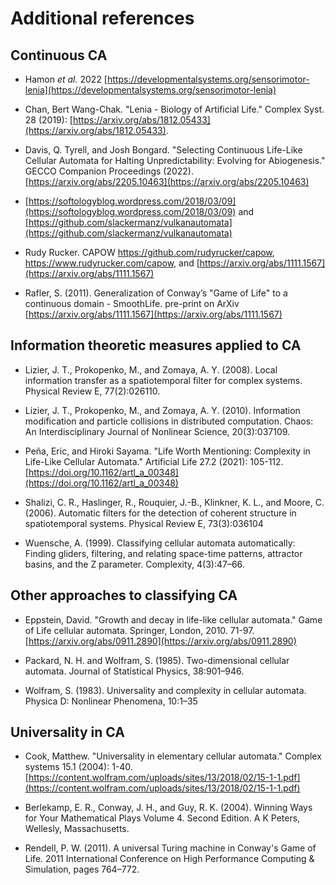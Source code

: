 # Additional references

## Continuous CA

* Hamon _et al._ 2022 [https://developmentalsystems.org/sensorimotor-lenia](https://developmentalsystems.org/sensorimotor-lenia)

* Chan, Bert Wang-Chak. "Lenia - Biology of Artificial Life." Complex Syst. 28 (2019): [https://arxiv.org/abs/1812.05433](https://arxiv.org/abs/1812.05433).

* Davis, Q. Tyrell, and Josh Bongard. "Selecting Continuous Life-Like Cellular Automata for Halting Unpredictability: Evolving for Abiogenesis." GECCO Companion Proceedings (2022). [https://arxiv.org/abs/2205.10463](https://arxiv.org/abs/2205.10463)

* [https://softologyblog.wordpress.com/2018/03/09](https://softologyblog.wordpress.com/2018/03/09) and [https://github.com/slackermanz/vulkanautomata](https://github.com/slackermanz/vulkanautomata)

* Rudy Rucker. CAPOW https://github.com/rudyrucker/capow, https://www.rudyrucker.com/capow, and [https://arxiv.org/abs/1111.1567](https://arxiv.org/abs/1111.1567)

* Rafler, S. (2011). Generalization of Conway’s "Game of Life" to a continuous domain - SmoothLife. pre-print on ArXiv [https://arxiv.org/abs/1111.1567](https://arxiv.org/abs/1111.1567)

## Information theoretic measures applied to CA

* Lizier, J. T., Prokopenko, M., and Zomaya, A. Y. (2008). Local information transfer as a spatiotemporal filter for complex systems. Physical Review E, 77(2):026110.

* Lizier, J. T., Prokopenko, M., and Zomaya, A. Y. (2010). Information modification and particle collisions in distributed computation. Chaos: An Interdisciplinary Journal of Nonlinear
Science, 20(3):037109.

* Peña, Eric, and Hiroki Sayama. "Life Worth Mentioning: Complexity in Life-Like Cellular Automata." Artificial Life 27.2 (2021): 105-112. [https://doi.org/10.1162/artl_a_00348](https://doi.org/10.1162/artl_a_00348)

* Shalizi, C. R., Haslinger, R., Rouquier, J.-B., Klinkner, K. L., and Moore, C. (2006). Automatic filters for the detection of coherent structure in spatiotemporal systems. Physical Review
E, 73(3):036104
 
* Wuensche, A. (1999). Classifying cellular automata automatically: Finding gliders, filtering, and relating space-time patterns, attractor basins, and the Z parameter. Complexity, 4(3):47–66.


## Other approaches to classifying CA

* Eppstein, David. "Growth and decay in life-like cellular automata." Game of Life cellular automata. Springer, London, 2010. 71-97. [https://arxiv.org/abs/0911.2890](https://arxiv.org/abs/0911.2890)

* Packard, N. H. and Wolfram, S. (1985). Two-dimensional cellular automata. Journal of Statistical Physics, 38:901–946.

* Wolfram, S. (1983). Universality and complexity in cellular automata. Physica D: Nonlinear Phenomena, 10:1–35

## Universality in CA

* Cook, Matthew. "Universality in elementary cellular automata." Complex systems 15.1 (2004): 1-40. [https://content.wolfram.com/uploads/sites/13/2018/02/15-1-1.pdf](https://content.wolfram.com/uploads/sites/13/2018/02/15-1-1.pdf)

* Berlekamp, E. R., Conway, J. H., and Guy, R. K. (2004). Winning Ways for Your Mathematical Plays Volume 4. Second Edition. A K Peters, Wellesly, Massachusetts.

* Rendell, P. W. (2011). A universal Turing machine in Conway's Game of Life. 2011 International Conference on High Performance Computing & Simulation, pages 764–772.


